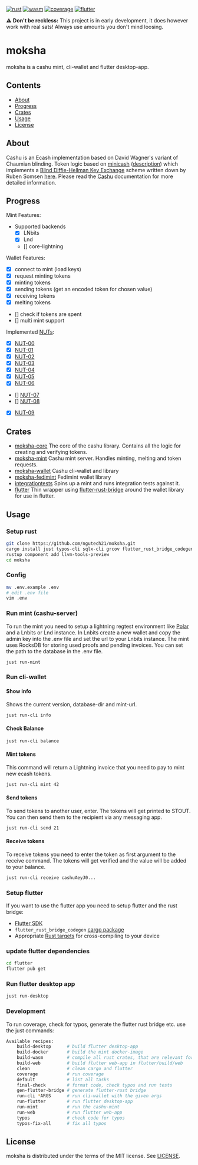 [![rust](https://github.com/ngutech21/moksha/actions/workflows/rust.yml/badge.svg?branch=master)](https://github.com/ngutech21/moksha/actions/workflows/rust.yml)
[![wasm](https://github.com/ngutech21/moksha/actions/workflows/wasm.yml/badge.svg?branch=master)](https://github.com/ngutech21/moksha/actions/workflows/wasm.yml)
[![coverage](https://img.shields.io/codecov/c/github/ngutech21/moksha)](https://app.codecov.io/gh/ngutech21/moksha/)
[![flutter](https://github.com/ngutech21/moksha/actions/workflows/flutter.yml/badge.svg?branch=master)](https://github.com/ngutech21/moksha/actions/workflows/flutter.yml)

⚠️ **Don't be reckless:** This project is in early development, it does however work with real sats! Always use amounts you don't mind loosing.

# moksha

moksha is a cashu mint, cli-wallet and flutter desktop-app.

## Contents

- [About](#about)
- [Progress](#progress)
- [Crates](#crates)
- [Usage](#usage)
- [License](#license)

## About

Cashu is an Ecash implementation based on David Wagner's variant of Chaumian blinding. Token logic based
on [minicash](https://github.com/phyro/minicash) ([description](https://gist.github.com/phyro/935badc682057f418842c72961cf096c))
which implements a [Blind Diffie-Hellman Key Exchange](https://cypherpunks.venona.com/date/1996/03/msg01848.html) scheme
written down by Ruben Somsen [here](https://gist.github.com/RubenSomsen/be7a4760dd4596d06963d67baf140406).
Please read the [Cashu](https://github.com/callebtc/cashu) documentation for more detailed information.

## Progress

Mint Features:

- Supported backends
  - [x] LNbits
  - [x] Lnd
  - [] core-lightning

Wallet Features:

- [x] connect to mint (load keys)
- [x] request minting tokens
- [x] minting tokens
- [x] sending tokens (get an encoded token for chosen value)
- [x] receiving tokens
- [x] melting tokens
- [] check if tokens are spent
- [] multi mint support

Implemented [NUTs](https://github.com/cashubtc/nuts/):

- [x] [NUT-00](https://github.com/cashubtc/nuts/blob/main/00.md)
- [x] [NUT-01](https://github.com/cashubtc/nuts/blob/main/01.md)
- [x] [NUT-02](https://github.com/cashubtc/nuts/blob/main/02.md)
- [x] [NUT-03](https://github.com/cashubtc/nuts/blob/main/03.md)
- [x] [NUT-04](https://github.com/cashubtc/nuts/blob/main/04.md)
- [x] [NUT-05](https://github.com/cashubtc/nuts/blob/main/05.md)
- [x] [NUT-06](https://github.com/cashubtc/nuts/blob/main/06.md)
- [] [NUT-07](https://github.com/cashubtc/nuts/blob/main/07.md)
- [] [NUT-08](https://github.com/cashubtc/nuts/blob/main/08.md)
- [x] [NUT-09](https://github.com/cashubtc/nuts/blob/main/09.md)

## Crates

- [moksha-core](./moksha-core) The core of the cashu library. Contains all the logic for creating and verifying tokens.
- [moksha-mint](./moksha-mint) Cashu mint server. Handles minting, melting and token requests.
- [moksha-wallet](./moksha-wallet) Cashu cli-wallet and library
- [moksha-fedimint](./moksha-fedimint) Fedimint wallet library
- [integrationtests](./integrationtests) Spins up a mint and runs integration tests against it.
- [flutter](./flutter/native) Thin wrapper using [flutter-rust-bridge](https://github.com/fzyzcjy/flutter_rust_bridge) around the wallet library for use in flutter.

## Usage

### Setup rust

```bash
git clone https://github.com/ngutech21/moksha.git
cargo install just typos-cli sqlx-cli grcov flutter_rust_bridge_codegen
rustup component add llvm-tools-preview
cd moksha
```

### Config

```bash
mv .env.example .env
# edit .env file
vim .env
```

### Run mint (cashu-server)

To run the mint you need to setup a lightning regtest environment like [Polar](https://lightningpolar.com) and a Lnbits or Lnd instance. In Lnbits create a new wallet and copy the admin key into the .env file and set the url to your Lnbits instance. The mint uses RocksDB for storing used proofs and pending invoices. You can set the path to the database in the .env file.

```bash
just run-mint
```

### Run cli-wallet

#### Show info

Shows the current version, database-dir and mint-url.

```bash
just run-cli info
```

#### Check Balance

```bash
just run-cli balance
```

#### Mint tokens

This command will return a Lightning invoice that you need to pay to mint new ecash tokens.

```bash
just run-cli mint 42
```

#### Send tokens

To send tokens to another user, enter. The tokens will get printed to STOUT. You can then send them to the recipient via any messaging app.

```bash
just run-cli send 21
```

#### Receive tokens

To receive tokens you need to enter the token as first argument to the receive command. The tokens will get verified and the value will be added to your balance.

```bash
just run-cli receive cashuAeyJ0...
```

### Setup flutter

If you want to use the flutter app you need to setup flutter and the rust bridge:

- [Flutter SDK](https://docs.flutter.dev/get-started/install)
- `flutter_rust_bridge_codegen` [cargo package](https://cjycode.com/flutter_rust_bridge/integrate/deps.html#build-time-dependencies)
- Appropriate [Rust targets](https://rust-lang.github.io/rustup/cross-compilation.html) for cross-compiling to your device

### update flutter dependencies

```bash
cd flutter
flutter pub get
```

### Run flutter desktop app

```bash
just run-desktop
```

### Development

To run coverage, check for typos, generate the flutter rust bridge etc. use the just commands:

```bash
Available recipes:
    build-desktop      # build flutter desktop-app
    build-docker       # build the mint docker-image
    build-wasm         # compile all rust crates, that are relevant for the client, to wasm
    build-web          # build flutter web-app in flutter/build/web
    clean              # clean cargo and flutter
    coverage           # run coverage
    default            # list all tasks
    final-check        # format code, check typos and run tests
    gen-flutter-bridge # generate flutter-rust bridge
    run-cli *ARGS      # run cli-wallet with the given args
    run-flutter        # run flutter desktop-app
    run-mint           # run the cashu-mint
    run-web            # run flutter web-app
    typos              # check code for typos
    typos-fix-all      # fix all typos
```

## License

moksha is distributed under the terms of the MIT license.
See [LICENSE](LICENSE).
